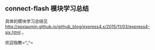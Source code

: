 ## connect-flash 模块学习总结

具体的模块学习总结见 <http://spxiaomin.github.io/github_blog/express4.x/2015/11/03/express4-six.html> 。

欢迎指教=^_^=
